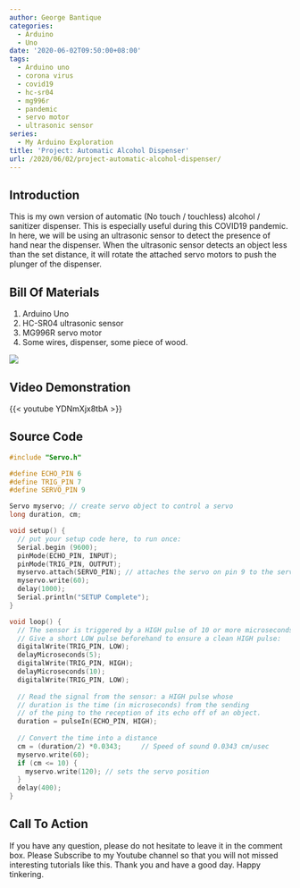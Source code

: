 ```yaml
---
author: George Bantique
categories:
  - Arduino
  - Uno
date: '2020-06-02T09:50:00+08:00'
tags:
  - Arduino uno
  - corona virus
  - covid19
  - hc-sr04
  - mg996r
  - pandemic
  - servo motor
  - ultrasonic sensor
series:
  - My Arduino Exploration
title: 'Project: Automatic Alcohol Dispenser'
url: /2020/06/02/project-automatic-alcohol-dispenser/
---
```


## **Introduction**

This is my own version of automatic (No touch / touchless) alcohol / sanitizer dispenser. This is especially useful during this COVID19 pandemic. In here, we will be using an ultrasonic sensor to detect the presence of hand near the dispenser. When the ultrasonic sensor detects an object less than the set distance, it will rotate the attached servo motors to push the plunger of the dispenser.

## **Bill Of Materials**

1. Arduino Uno
2. HC-SR04 ultrasonic sensor
3. MG996R servo motor
4. Some wires, dispenser, some piece of wood.

![](/images/AlcoholDispenser.png)

## **Video Demonstration**

{{< youtube YDNmXjx8tbA >}}

## **Source Code**

```cpp { lineNos="true" wrap="true" }
#include "Servo.h"

#define ECHO_PIN 6
#define TRIG_PIN 7
#define SERVO_PIN 9

Servo myservo; // create servo object to control a servo
long duration, cm;

void setup() {
  // put your setup code here, to run once:
  Serial.begin (9600);
  pinMode(ECHO_PIN, INPUT);
  pinMode(TRIG_PIN, OUTPUT);
  myservo.attach(SERVO_PIN); // attaches the servo on pin 9 to the servo object
  myservo.write(60);
  delay(1000);
  Serial.println("SETUP Complete");
}

void loop() {
  // The sensor is triggered by a HIGH pulse of 10 or more microseconds.
  // Give a short LOW pulse beforehand to ensure a clean HIGH pulse:
  digitalWrite(TRIG_PIN, LOW);
  delayMicroseconds(5);
  digitalWrite(TRIG_PIN, HIGH);
  delayMicroseconds(10);
  digitalWrite(TRIG_PIN, LOW);
 
  // Read the signal from the sensor: a HIGH pulse whose
  // duration is the time (in microseconds) from the sending
  // of the ping to the reception of its echo off of an object.
  duration = pulseIn(ECHO_PIN, HIGH);
 
  // Convert the time into a distance
  cm = (duration/2) *0.0343;     // Speed of sound 0.0343 cm/usec
  myservo.write(60);
  if (cm <= 10) {
    myservo.write(120); // sets the servo position
  }
  delay(400);
}
```

## **Call To Action**

If you have any question, please do not hesitate to leave it in the comment box.
Please Subscribe to my Youtube channel so that you will not missed interesting tutorials like this.
Thank you and have a good day.
Happy tinkering.

